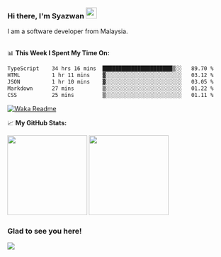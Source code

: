 ### Hi there, I'm Syazwan <img src="https://media.giphy.com/media/hvRJCLFzcasrR4ia7z/giphy.gif" width="25px">
I am a software developer from Malaysia.
<br/><br/>

📊 **This Week I Spent My Time On:**
<!--START_SECTION:waka-->

```txt
TypeScript    34 hrs 16 mins  ██████████████████████▒░░   89.70 %
HTML          1 hr 11 mins    ▓░░░░░░░░░░░░░░░░░░░░░░░░   03.12 %
JSON          1 hr 10 mins    ▓░░░░░░░░░░░░░░░░░░░░░░░░   03.05 %
Markdown      27 mins         ▒░░░░░░░░░░░░░░░░░░░░░░░░   01.22 %
CSS           25 mins         ▒░░░░░░░░░░░░░░░░░░░░░░░░   01.11 %
```

<!--END_SECTION:waka-->
[![Waka Readme](https://github.com/syazwanz/syazwanz/actions/workflows/wakatime.yml/badge.svg)](https://github.com/syazwanz/syazwanz/actions/workflows/wakatime.yml)

📈 **My GitHub Stats:**

<p>
  <img height="180em" src="https://github-readme-stats.vercel.app/api?username=syazwanz&show_icons=true&hide_border=false&&count_private=true&include_all_commits=true" />
  <img height="180em" src="https://github-readme-stats.vercel.app/api/top-langs/?username=syazwanz&exclude_repo=KNN-Image-Classification&show_icons=true&hide_border=false&layout=compact&langs_count=8"/>
</p>

### Glad to see you here!
![](https://visitor-badge.glitch.me/badge?page_id=syazwanz.syazwanz)
